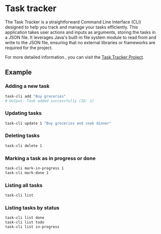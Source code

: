 
# Task tracker

The Task Tracker is a straightforward Command Line Interface (CLI) designed to help you track and manage your tasks 
efficiently. This application takes user actions and inputs as arguments, storing the tasks in a JSON file. It leverages
Java's built-in file system module to read from and write to the JSON file, ensuring that no external libraries or 
frameworks are required for the project.

For more detailed information , you can visit the [Task Tracker Project](https://roadmap.sh/projects/task-tracker).

## Example

### Adding a new task

```Bash
task-cli add "Buy groceries"
# Output: Task added successfully (ID: 1)
```

### Updating tasks

```Bash
task-cli update 1 "Buy groceries and cook dinner"
```

### Deleting tasks

```Bash
task-cli delete 1
```

### Marking a task as in progress or done

```Bash
task-cli mark-in-progress 1
task-cli mark-done 1
```

### Listing all tasks

```Bash
task-cli list
```

### Listing tasks by status

```Bash
task-cli list done
task-cli list todo
task-cli list in-progress
```
